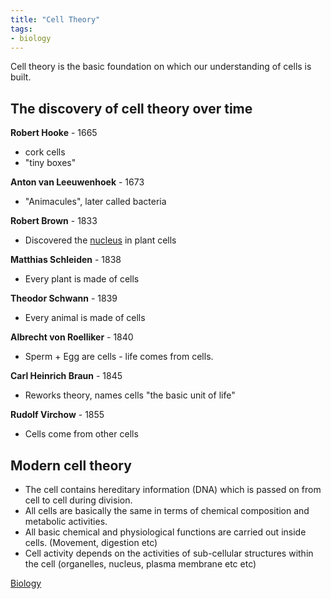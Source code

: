 ```yaml
---
title: "Cell Theory"
tags:
- biology
---
```


Cell theory is the basic foundation on which our understanding of cells is built.

## The discovery of cell theory over time

**Robert Hooke** - 1665

- cork cells
- "tiny boxes"

**Anton van Leeuwenhoek** - 1673

- "Animacules", later called bacteria

**Robert Brown** - 1833

- Discovered the [nucleus](Organelles.md#nucleus) in plant cells

**Matthias Schleiden** - 1838

- Every plant is made of cells

**Theodor Schwann** - 1839

- Every animal is made of cells

**Albrecht von Roelliker** - 1840

- Sperm + Egg are cells - life comes from cells.

**Carl Heinrich Braun** - 1845

- Reworks theory, names cells "the basic unit of life"

**Rudolf Virchow** - 1855

- Cells come from other cells


## Modern cell theory

- The cell contains hereditary information (DNA) which is passed on from cell to cell during division.
- All cells are basically the same in terms of chemical composition and metabolic activities.
- All basic chemical and physiological functions are carried out inside cells. (Movement, digestion etc)
- Cell activity depends on the activities of sub-cellular structures within the cell (organelles, nucleus, plasma membrane etc etc)




[Biology](/Biology)